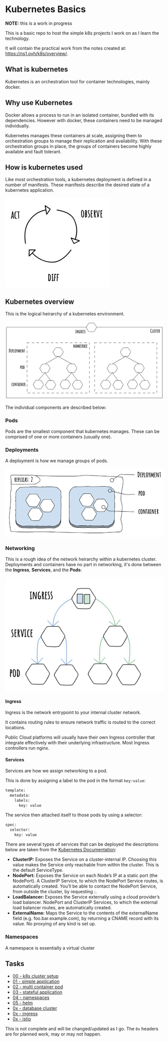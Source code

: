 # Kubernetes Basics

**NOTE:** this is a work in progress


This is a basic repo to host the simple k8s projects I work on as I learn the technology.

It will contain the practical work from the notes created at: https://ns1.ovh/k8s/overview/.

## What is kubernetes

Kubernetes is an orchestration tool for container technologies, mainly docker.

## Why use Kubernetes

Docker allows a process to run in an isolated container, bundled with its dependencies. However with docker, these containers need to be managed individually.

Kubernetes manages these containers at scale, assigning them to orchestration groups to manage their replication and availability. With these orchestration groups in place, the groups of containers become highly available and fault tolerant.

## How is kubernetes used

Like most orchestration tools, a kubernetes deployment is defined in a number of manifests. These manifests describe the desired state of a kubernetes application.


![control loop](img/control_loop.png "control loop")



## Kubernetes overview

This is the logical heirarchy of a kubernetes environment.

![overview](img/k8s_overview.png "overview")

The individual components are described below:


### Pods

Pods are the smallest component that kubernetes manages. These can be comprised of one or more containers (usually one).

### Deployments

A deployment is how we manage groups of pods. 

![deployments](img/k8s_deployment.png "deployments")

### Networking

This is a rough idea of the network heirarchy within a kubernetes cluster. Deployments and containers have no part in networking, it's done between the **Ingress**, **Services**, and the **Pods**:

![networking](img/k8s_networking.png "networking")


#### Ingress

Ingress is the network entrypoint to your internal cluster network.

It contains routing rules to ensure network traffic is routed to the correct locations.

Public Cloud platforms will usually have their own Ingress controller that integrate effectively with their underlying infrastructure. Most Ingress controllers run nginx.

#### Services

Services are how we assign networking to a pod.

This is done by assigning a label to the pod in the format `key:value`: 
```
template:
  metadata:
    labels:
      key: value
```

The service then attached itself to those pods by using a selector:
```
spec:
  selector:
    key: value
```

There are several types of services that can be deployed the descriptions below are taken from the [Kubernetes Documentation](https://kubernetes.io/docs/concepts/services-networking/service/):

- **ClusterIP:** Exposes the Service on a cluster-internal IP. Choosing this value makes the Service only reachable from within the cluster. This is the default ServiceType.
- **NodePort:** Exposes the Service on each Node’s IP at a static port (the NodePort). A ClusterIP Service, to which the NodePort Service routes, is automatically created. You’ll be able to contact the NodePort Service, from outside the cluster, by requesting <NodeIP>:<NodePort>.
- **LoadBalancer:** Exposes the Service externally using a cloud provider’s load balancer. NodePort and ClusterIP Services, to which the external load balancer routes, are automatically created.
- **ExternalName:** Maps the Service to the contents of the externalName field (e.g. foo.bar.example.com), by returning a CNAME record with its value. No proxying of any kind is set up.



### Namespaces

A namespace is essentially a virtual cluster

## Tasks

- [00 - k8s cluster setup](https://github.com/mrmcshane/k8s-training/tree/master/00-k8s-cluster-setup)
- [01 - simple application](https://github.com/mrmcshane/k8s-training/tree/master/01-simple-application)
- [02 - multi container pod](https://github.com/mrmcshane/k8s-training/tree/master/02-multi-container-pod)
- [03 - stateful application](https://github.com/mrmcshane/k8s-training/tree/master/03-stateful-application)
- [04 - namespaces](https://github.com/mrmcshane/k8s-training/tree/master/04-namespaces)
- [05 - helm](https://github.com/mrmcshane/k8s-training/tree/master/05-helm)
- [0x - database cluster](https://github.com/mrmcshane/k8s-training/tree/master/0x-database-cluster)
- [0x - ingress](https://github.com/mrmcshane/k8s-training/tree/master/0x-ingress)
- [0x - istio](https://github.com/mrmcshane/k8s-training/tree/master/0x-istio)

This is not complete and will be changed/updated as I go.
The `0x` headers are for planned work, may or may not happen. 
